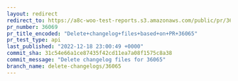 ```yaml
---
layout: redirect
redirect_to: https://a8c-woo-test-reports.s3.amazonaws.com/public/pr/36069/api/index.html
pr_number: 36069
pr_title_encoded: "Delete+changelog+files+based+on+PR+36065"
pr_test_type: api
last_published: "2022-12-18 23:00:49 +0000"
commit_sha: 31c54e66a1ce87435f42cd11ea7a08f1575c8a38
commit_message: "Delete changelog files for 36065"
branch_name: delete-changelogs/36065
---
```

